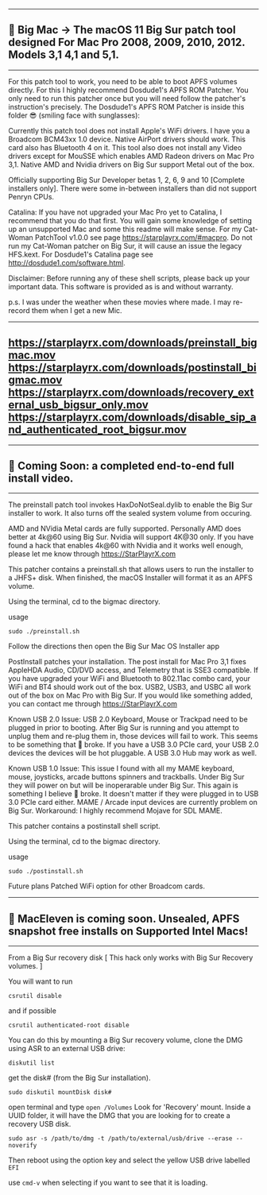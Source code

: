 
---
🍔 Big Mac -> The macOS 11 Big Sur patch tool designed For Mac Pro 2008, 2009, 2010, 2012. Models 3,1 4,1 and 5,1.
---
---
For this patch tool to work, you need to be able to boot APFS volumes directly. For this I highly recommend Dosdude1's APFS ROM Patcher. You only need to run this patcher once but you will need follow the patcher's instruction's precisely. The Dosdude1's APFS ROM Patcher is inside this folder 😎 (smiling face with sunglasses): 


Currently this patch tool does not install Apple's WiFi drivers. I have you a Broadcom BCM43xx 1.0 device. Native AirPort drivers should work. This card also has Bluetooth 4 on it. This tool also does not install any Video drivers except for MouSSE which enables AMD Radeon drivers on Mac Pro 3,1. Native AMD and Nvidia drivers on Big Sur support Metal out of the box.

Officially supporting Big Sur Developer betas 1, 2, 6, 9 and 10 [Complete installers only]. There were some in-between installers than did not support Penryn CPUs.

Catalina:
If you have not upgraded your Mac Pro yet to Catalina, I recommend that you do that first. You will gain some knowledge of setting up an unsupported Mac and some this readme will make sense. For my Cat-Woman PatchTool v1.0.0 see page https://starplayrx.com/#macpro. Do not run my Cat-Woman patcher on Big Sur, it will cause an issue the legacy HFS.kext. For Dosdude1's Catalina page see http://dosdude1.com/software.html.

Disclaimer:
Before running any of these shell scripts, please back up your important data. This software is provided as is and without warranty.

p.s. I was under the weather when these movies where made. I may re-record them when I get a new Mic.

---
https://starplayrx.com/downloads/preinstall_bigmac.mov
https://starplayrx.com/downloads/postinstall_bigmac.mov
https://starplayrx.com/downloads/recovery_external_usb_bigsur_only.mov
https://starplayrx.com/downloads/disable_sip_and_authenticated_root_bigsur.mov
---
---
🍟 Coming Soon: a completed end-to-end full install video.
---
---
The preinstall patch tool invokes HaxDoNotSeal.dylib to enable the Big Sur installer to work. It also turns off the sealed system volume from occuring.

AMD and NVidia Metal cards are fully supported. Personally AMD does better at 4k@60 using Big Sur. Nvidia will support 4K@30 only. If you have found a hack that enables 4k@60 with Nvidia and it works well enough, please let me know through https://StarPlayrX.com

This patcher contains a preinstall.sh that allows users to run the installer to a JHFS+ disk. When finished, the macOS Installer will format it as an APFS volume.

Using the terminal, cd to the bigmac directory.

usage

`sudo ./preinstall.sh`

Follow the directions then open the Big Sur Mac OS Installer app


PostInstall patches your installation.
The post install for Mac Pro 3,1 fixes AppleHDA Audio, CD/DVD access, and Telemetry that is SSE3 compatible. If you have upgraded your WiFi and Bluetooth to 802.11ac combo card, your WiFi and BT4 should work out of the box. USB2, USB3, and USBC all work out of the box on Mac Pro with Big Sur. If you would like something added, you can contact me through https://StarPlayrX.com

Known USB 2.0 Issue:
USB 2.0 Keyboard, Mouse or Trackpad need to be plugged in prior to booting. After Big Sur is running and you attempt to unplug them and re-plug them in, those devices will fail to work. This seems to be something that  broke. If you have a USB 3.0 PCIe card, your USB 2.0 devices the devices will be hot pluggable. A USB 3.0 Hub may work as well.

Known USB 1.0 Issue:
This issue I found with all my MAME keyboard, mouse, joysticks, arcade buttons spinners and trackballs. Under Big Sur they will power on but will be inoperarable under Big Sur. This again is something I believe  broke. It doesn't matter if they were plugged in to USB 3.0 PCIe card either. MAME / Arcade input devices are currently problem on Big Sur. Workaround: I highly recommend Mojave for SDL MAME.

This patcher contains a postinstall shell script.

Using the terminal, cd to the bigmac directory.

usage

`sudo ./postinstall.sh`


Future plans
Patched WiFi option for other Broadcom cards.

---
🥨 MacEleven is coming soon. Unsealed, APFS snapshot free installs on Supported Intel Macs!
---
---
From a Big Sur recovery disk [ This hack only works with Big Sur Recovery volumes. ]

You will want to run

`csrutil disable`

and if possible

`csrutil authenticated-root disable`

You can do this by mounting a Big Sur recovery volume, clone the DMG using ASR to an external USB drive:

`diskutil list`

get the disk# (from the Big Sur installation).

`sudo diskutil mountDisk disk#`

open terminal and type `open /Volumes` Look for 'Recovery' mount. Inside a UUID folder, it will have the DMG that you are looking for to create a recovery USB disk. 

`sudo asr -s /path/to/dmg -t /path/to/external/usb/drive --erase --noverify`

Then reboot using the option key and select the yellow USB drive labelled `EFI`

use `cmd-v` when selecting if you want to see that it is loading.
